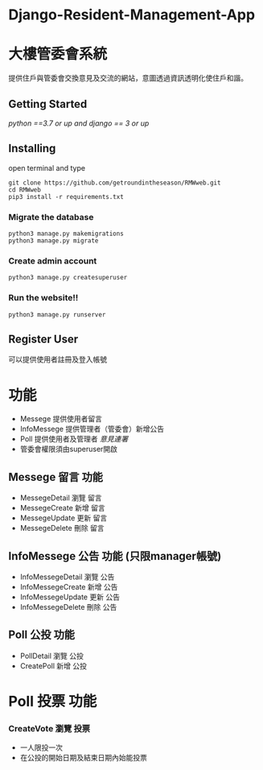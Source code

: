 # Django-Resident-Management-App
# 大樓管委會系統
提供住戶與管委會交換意見及交流的網站，意圖透過資訊透明化使住戶和諧。
## Getting Started
 *python ==3.7 or up and django == 3 or up*
## Installing
open terminal and type 
    
    git clone https://github.com/getroundintheseason/RMWweb.git
    cd RMWweb
    pip3 install -r requirements.txt

### Migrate the database
    python3 manage.py makemigrations
    python3 manage.py migrate
    
### Create admin account
    python3 manage.py createsuperuser

### Run the website!!
    python3 manage.py runserver

## Register User
可以提供使用者註冊及登入帳號

# 功能
- Messege 提供使用者留言
- InfoMessege 提供管理者（管委會）新增公告
- Poll 提供使用者及管理者 *意見連署*
- 管委會權限須由superuser開啟

## Messege 留言 功能
-  MessegeDetail 瀏覽 留言
-  MessegeCreate 新增 留言
-  MessegeUpdate 更新 留言
-  MessegeDelete 刪除 留言

## InfoMessege 公告 功能 (只限manager帳號)
-  InfoMessegeDetail 瀏覽 公告
-  InfoMessegeCreate 新增 公告
-  InfoMessegeUpdate 更新 公告
-  InfoMessegeDelete 刪除 公告

## Poll 公投 功能
-  PollDetail 瀏覽 公投
-  CreatePoll 新增 公投

# Poll 投票 功能 
### CreateVote 瀏覽 投票 
- 一人限投一次
- 在公投的開始日期及結束日期內始能投票
